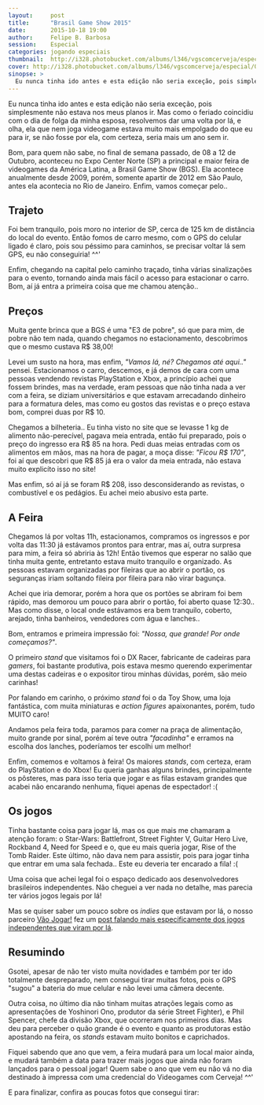 ```yaml
---
layout:     post
title:      "Brasil Game Show 2015"
date:       2015-10-18 19:00
author:     Felipe B. Barbosa
session:    Especial
categories: jogando especiais
thumbnail:  http://i328.photobucket.com/albums/l346/vgscomcerveja/especial/02_bgs2015/post_thumbnail_zpsrou3ouyv.jpg
cover: http://i328.photobucket.com/albums/l346/vgscomcerveja/especial/02_bgs2015/post_header_zpsefluddj1.jpg
sinopse: >
  Eu nunca tinha ido antes e esta edição não seria exceção, pois simplesmente não estava nos meus planos ir. Mas como o feriado coincidiu com o dia de folga da minha esposa, resolvemos dar uma volta por lá, e olha, ela que nem joga videogame estava muito mais empolgado do que eu para ir, se não fosse por ela, com certeza, seria mais um ano sem ir.
---
```

Eu nunca tinha ido antes e esta edição não seria exceção, pois simplesmente não estava nos meus planos ir. Mas como o feriado coincidiu com o dia de folga da minha esposa, resolvemos dar uma volta por lá, e olha, ela que nem joga videogame estava muito mais empolgado do que eu para ir, se não fosse por ela, com certeza, seria mais um ano sem ir.

Bom, para quem não sabe, no final de semana passado, de 08 a 12 de Outubro, aconteceu no Expo Center Norte (SP) a principal e maior feira de videogames da América Latina, a Brasil Game Show (BGS). Ela acontece anualmente desde 2009, porém, somente apartir de 2012 em São Paulo, antes ela acontecia no Rio de Janeiro. Enfim, vamos começar pelo..

## Trajeto

Foi bem tranquilo, pois moro no interior de SP, cerca de 125 km de distância do local do evento. Então fomos de carro mesmo, com o GPS do celular ligado é claro, pois sou péssimo para caminhos, se precisar voltar lá sem GPS, eu não conseguiria! ^^'

Enfim, chegando na capital pelo caminho traçado, tinha várias sinalizações para o evento, tornando ainda mais fácil o acesso para estacionar o carro. Bom, aí já entra a primeira coisa que me chamou atenção..

## Preços

Muita gente brinca que a BGS é uma "E3 de pobre", só que para mim, de pobre não tem nada, quando chegamos no estacionamento, descobrimos que o mesmo custava R$ 38,00!

Levei um susto na hora, mas enfim, *"Vamos lá, né? Chegamos até aqui.."* pensei. Estacionamos o carro, descemos, e já demos de cara com uma pessoas vendendo revistas PlayStation e Xbox, a princípio achei que fossem brindes, mas na verdade, eram pessoas que não tinha nada a ver com a feira, se diziam universitários e que estavam arrecadando dinheiro para a formatura deles, mas como eu gostos das revistas e o preço estava bom, comprei duas por R$ 10.

Chegamos a bilheteria.. Eu tinha visto no site que se levasse 1 kg de alimento não-perecível, pagava meia entrada, então fui preparado, pois o preço do ingresso era R$ 85 na hora. Pedi duas meias entradas com os alimentos em mãos, mas na hora de pagar, a moça disse: *"Ficou R$ 170"*, foi aí que descobri que R$ 85 já era o valor da meia entrada, não estava muito explicíto isso no site!

Mas enfim, só aí já se foram R$ 208, isso desconsiderando as revistas, o combustível e os pedágios. Eu achei meio abusivo esta parte.

## A Feira

Chegamos lá por voltas 11h, estacionamos, compramos os ingressos e por volta das 11:30 já estávamos prontos para entrar, mas aí, outra surpresa para mim, a feira só abriria às 12h! Então tivemos que esperar no salão que tinha muita gente, entretanto estava muito tranquilo e organizado. As pessoas estavam organizadas por fileiras que ao abrir o portão, os seguranças iriam soltando fileira por fileira para não virar bagunça.

Achei que iria demorar, porém a hora que os portões se abriram foi bem rápido, mas demorou um pouco para abrir o portão, foi aberto quase 12:30.. Mas como disse, o local onde estávamos era bem tranquilo, coberto, arejado, tinha banheiros, vendedores com água e lanches..

Bom, entramos e primeira impressão foi: *"Nossa, que grande! Por onde começamos?"*.

O primeiro *stand* que visitamos foi o DX Racer, fabricante de cadeiras para *gamers*, foi bastante produtiva, pois estava mesmo querendo experimentar uma destas cadeiras e o expositor tirou minhas dúvidas, porém, são meio carinhas!

Por falando em carinho, o próximo *stand* foi o da Toy Show, uma loja fantástica, com muita miniaturas e *action figures* apaixonantes, porém, tudo MUITO caro!

Andamos pela feira toda, paramos para comer na praça de alimentação, muito grande por sinal, porém aí teve outra *"facadinha"* e erramos na escolha dos lanches, poderíamos ter escolhi um melhor!

Enfim, comemos e voltamos à feira! Os maiores *stands*, com certeza, eram do PlayStation e do Xbox! Eu queria ganhas alguns brindes, principalmente os pôsteres, mas para isso teria que jogar e as filas estavam grandes que acabei não encarando nenhuma, fiquei apenas de espectador! :(

## Os jogos

Tinha bastante coisa para jogar lá, mas os que mais me chamaram a atenção foram: o Star-Wars: Battlefront, Street Fighter V, Guitar Hero Live, Rockband 4, Need for Speed e o, que eu mais queria jogar, Rise of the Tomb Raider. Este último, não dava nem para assistir, pois para jogar tinha que entrar em uma sala fechada.. Este eu deveria ter encarado a fila! :(

Uma coisa que achei legal foi o espaço dedicado aos desenvolvedores brasileiros independentes. Não cheguei a ver nada no detalhe, mas parecia ter vários jogos legais por lá!

Mas se quiser saber um pouco sobre os *indies* que estavam por lá, o nosso parceiro [Vão Jogar!](www.vaojogar.com.br) fez um [post falando mais especificamente dos jogos independentes que viram por lá](http://vaojogar.com.br/escrito/brasil-game-show-2015-os-independentes).

## Resumindo

Gsotei, apesar de não ter visto muita novidades e também por ter ido totalmente despreparado, nem consegui tirar muitas fotos, pois o GPS "sugou" a bateria do mue celular e não levei uma câmera decente.

Outra coisa, no último dia não tinham muitas atrações legais como as apresentações de Yoshinori Ono, produtor da série Street Fighter), e Phil Spencer, chefe da divisão Xbox, que ocorreram nos primeiros dias. Mas deu para perceber o quão grande é o evento e quanto as produtoras estão apostando na feira, os *stands* estavam muito bonitos e caprichados.

Fiquei sabendo que ano que vem, a feira mudará para um local maior ainda, e mudará também a data para trazer mais jogos que ainda não foram lançados para o pessoal jogar! Quem sabe o ano que vem eu não vá no dia destinado à impressa com uma credencial do Videogames com Cerveja! ^^'

E para finalizar, confira as poucas fotos que consegui tirar:
